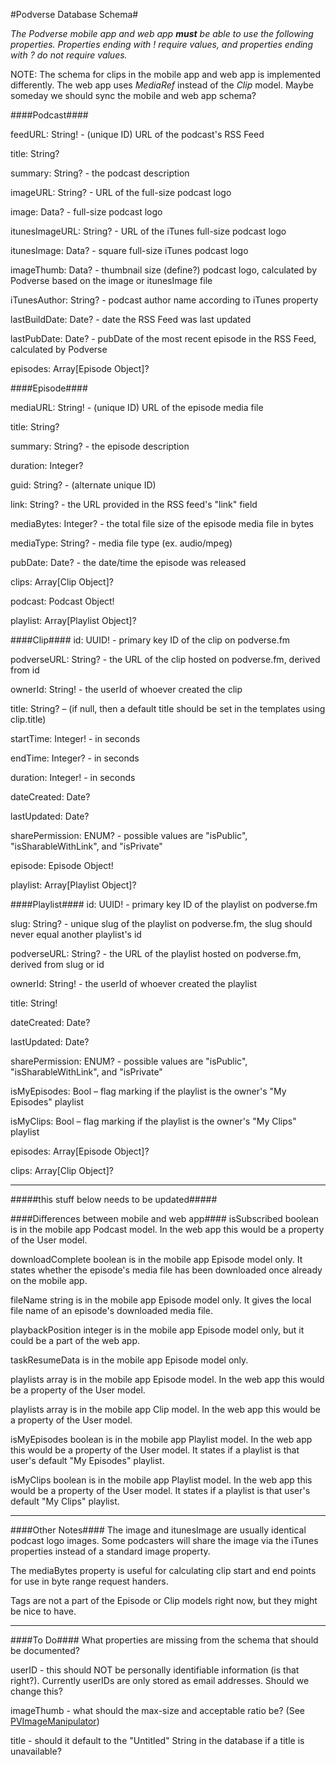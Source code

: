 #Podverse Database Schema#

_The Podverse mobile app and web app **must** be able to use the following properties. Properties ending with ! require values, and properties ending with ? do not require values._

NOTE: The schema for clips in the mobile app and web app is implemented differently. The web app uses _MediaRef_ instead of the _Clip_ model. Maybe someday we should sync the mobile and web app schema?

####Podcast####

feedURL: String! - (unique ID) URL of the podcast's RSS Feed

title: String?

summary: String? - the podcast description

imageURL: String? -  URL of the full-size podcast logo

image: Data? - full-size podcast logo

itunesImageURL: String? - URL of the iTunes full-size podcast logo

itunesImage: Data? - square full-size iTunes podcast logo

imageThumb: Data? - thumbnail size (define?) podcast logo, calculated by Podverse based on the image or itunesImage file

iTunesAuthor: String? - podcast author name according to iTunes property

lastBuildDate: Date? - date the RSS Feed was last updated

lastPubDate: Date? - pubDate of the most recent episode in the RSS Feed, calculated by Podverse

episodes: Array[Episode Object]?

####Episode####

mediaURL: String! - (unique ID) URL of the episode media file

title: String?

summary: String? - the episode description

duration: Integer?

guid: String? - (alternate unique ID)

link: String? - the URL provided in the RSS feed's "link" field

mediaBytes: Integer? - the total file size of the episode media file in bytes

mediaType: String? - media file type (ex. audio/mpeg)

pubDate: Date? - the date/time the episode was released

clips: Array[Clip Object]?

podcast: Podcast Object!

playlist: Array[Playlist Object]?

####Clip####
id: UUID! - primary key ID of the clip on podverse.fm

podverseURL: String? - the URL of the clip hosted on podverse.fm, derived from id

ownerId: String! - the userId of whoever created the clip

title: String? – (if null, then a default title should be set in the templates using clip.title)

startTime: Integer! - in seconds

endTime: Integer? - in seconds

duration: Integer! - in seconds

dateCreated: Date?

lastUpdated: Date?

sharePermission: ENUM? - possible values are "isPublic", "isSharableWithLink", and "isPrivate"

episode: Episode Object!

playlist: Array[Playlist Object]?

####Playlist####
id: UUID! - primary key ID of the playlist on podverse.fm

slug: String? - unique slug of the playlist on podverse.fm, the slug should never equal another playlist's id

podverseURL: String? - the URL of the playlist hosted on podverse.fm, derived from slug or id

ownerId: String! - the userId of whoever created the playlist

title: String!

dateCreated: Date?

lastUpdated: Date?

sharePermission: ENUM? - possible values are "isPublic", "isSharableWithLink", and "isPrivate"

isMyEpisodes: Bool – flag marking if the playlist is the owner's "My Episodes" playlist

isMyClips: Bool – flag marking if the playlist is the owner's "My Clips" playlist

episodes: Array[Episode Object]?

clips: Array[Clip Object]?

---

#####this stuff below needs to be updated#####

####Differences between mobile and web app####
isSubscribed boolean is in the mobile app Podcast model. In the web app this would be a property of the User model.

downloadComplete boolean is in the mobile app Episode model only. It states whether the episode's media file has been downloaded once already on the mobile app.

fileName string is in the mobile app Episode model only. It gives the local file name of an episode's downloaded media file.

playbackPosition integer is in the mobile app Episode model only, but it could be a part of the web app.

taskResumeData is in the mobile app Episode model only.

playlists array is in the mobile app Episode model. In the web app this would be a property of the User model.

playlists array is in the mobile app Clip model. In the web app this would be a property of the User model.

isMyEpisodes boolean is in the mobile app Playlist model. In the web app this would be a property of the User model. It states if a playlist is that user's default "My Episodes" playlist.

isMyClips boolean is in the mobile app Playlist model. In the web app this would be a property of the User model. It states if a playlist is that user's default "My Clips" playlist.

---

####Other Notes####
The image and itunesImage are usually identical podcast logo images. Some podcasters will share the image via the iTunes properties instead of a standard image property.

The mediaBytes property is useful for calculating clip start and end points for use in byte range request handers.

Tags are not a part of the Episode or Clip models right now, but they might be nice to have.

---

####To Do####
What properties are missing from the schema that should be documented?

userID - this should NOT be personally identifiable information (is that right?). Currently userIDs are only stored as email addresses. Should we change this?

imageThumb - what should the max-size and acceptable ratio be? (See [PVImageManipulator](https://github.com/podverse/podverse/blob/master/podverse/PVImageManipulator.swift#L11))

title - should it default to the "Untitled" String in the database if a title is unavailable?
